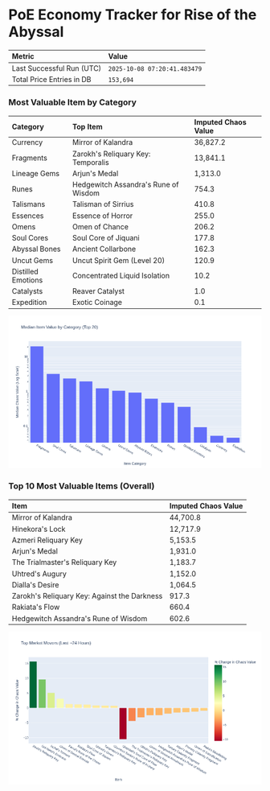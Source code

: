 # PoE Economy Tracker for Rise of the Abyssal

<!-- START_MAINTENANCE -->
| Metric | Value |
|:---|:---|
| Last Successful Run (UTC) | `2025-10-08 07:20:41.483479` |
| Total Price Entries in DB | `153,694` |

<!-- END_MAINTENANCE -->

<!-- START_DATAFRAME_DEBUG -->
<!-- END_DATAFRAME_DEBUG -->

<!-- START_CATEGORY_ANALYSIS -->
### Most Valuable Item by Category
| Category | Top Item | Imputed Chaos Value |
| :--- | :--- | :--- |
| Currency | Mirror of Kalandra | 36,827.2 |
| Fragments | Zarokh's Reliquary Key: Temporalis | 13,841.1 |
| Lineage Gems | Arjun's Medal | 1,313.0 |
| Runes | Hedgewitch Assandra's Rune of Wisdom | 754.3 |
| Talismans | Talisman of Sirrius | 410.8 |
| Essences | Essence of Horror | 255.0 |
| Omens | Omen of Chance | 206.2 |
| Soul Cores | Soul Core of Jiquani | 177.8 |
| Abyssal Bones | Ancient Collarbone | 162.3 |
| Uncut Gems | Uncut Spirit Gem (Level 20) | 120.9 |
| Distilled Emotions | Concentrated Liquid Isolation | 10.2 |
| Catalysts | Reaver Catalyst | 1.0 |
| Expedition | Exotic Coinage | 0.1 |


![Category Analysis Chart](charts/category_analysis.png)
<!-- END_ANALYSIS -->

<!-- START_ANALYSIS -->
### Top 10 Most Valuable Items (Overall)
| Item | Imputed Chaos Value |
| :--- | :--- |
| Mirror of Kalandra | 44,700.8 |
| Hinekora's Lock | 12,717.9 |
| Azmeri Reliquary Key | 5,153.5 |
| Arjun's Medal | 1,931.0 |
| The Trialmaster's Reliquary Key | 1,183.7 |
| Uhtred's Augury | 1,152.0 |
| Dialla's Desire | 1,064.5 |
| Zarokh's Reliquary Key: Against the Darkness | 917.3 |
| Rakiata's Flow | 660.4 |
| Hedgewitch Assandra's Rune of Wisdom | 602.6 |


![Market Movers Chart](charts/market_movers.png)
<!-- END_ANALYSIS -->
